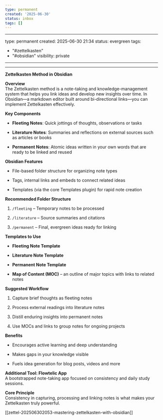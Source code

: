 ```yaml
---
type: permanent
created: '2025-06-30'
status: inbox
tags: []
---
```




---
type: permanent
created: 2025-06-30 21:34
status: evergreen
tags:
  - "#zettelkasten"
  - "#obsidian"
visibility: private
---  

---
**Zettelkasten Method in Obsidian**

**Overview**  
The Zettelkasten method is a note-taking and knowledge-management system that helps you link ideas and develop new insights over time. In Obsidian—a markdown editor built around bi-directional links—you can implement Zettelkasten effectively.

**Key Components**

- **Fleeting Notes**: Quick jottings of thoughts, observations or tasks
    
- **Literature Notes**: Summaries and reflections on external sources such as articles or books
    
- **Permanent Notes**: Atomic ideas written in your own words that are ready to be linked and reused
    

**Obsidian Features**

- File-based folder structure for organizing note types
    
- Tags, internal links and embeds to connect related ideas
    
- Templates (via the core Templates plugin) for rapid note creation
    

**Recommended Folder Structure**

1. `/fleeting` – Temporary notes to be processed
    
2. `/literature` – Source summaries and citations
    
3. `/permanent` – Final, evergreen ideas ready for linking
    

**Templates to Use**

- **Fleeting Note Template**
    
- **Literature Note Template**
    
- **Permanent Note Template**
    
- **Map of Content (MOC)** – an outline of major topics with links to related notes
    

**Suggested Workflow**

1. Capture brief thoughts as fleeting notes
    
2. Process external readings into literature notes
    
3. Distill enduring insights into permanent notes
    
4. Use MOCs and links to group notes for ongoing projects
    

**Benefits**

- Encourages active learning and deep understanding
    
- Makes gaps in your knowledge visible
    
- Fuels idea generation for blog posts, videos and more
    

**Additional Tool: Flowtelic App**  
A bootstrapped note-taking app focused on consistency and daily study sessions.

**Core Principle**  
Consistency in capturing, processing and linking notes is what makes your Zettelkasten truly powerful.


[[zettel-202506302053-mastering-zettelkasten-with-obsidian]]